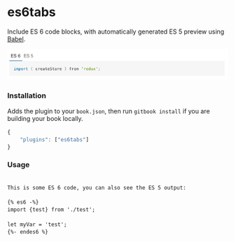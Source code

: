 # es6tabs

Include ES 6 code blocks, with automatically generated ES 5 preview using [Babel](https://babeljs.io/).

![Preview](./preview.png)

### Installation

Adds the plugin to your `book.json`, then run `gitbook install` if you are building your book locally.

```js
{
    "plugins": ["es6tabs"]
}
```

### Usage

```md

This is some ES 6 code, you can also see the ES 5 output:

{% es6 -%}
import {test} from './test';

let myVar = 'test';
{%- endes6 %}
```


